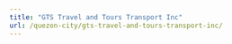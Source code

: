 ```yaml
---
title: "GTS Travel and Tours Transport Inc"
url: /quezon-city/gts-travel-and-tours-transport-inc/
---
```

